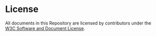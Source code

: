 # License

All documents in this Repository are licensed by contributors
under the
[W3C Software and Document License](https://www.w3.org/Consortium/Legal/copyright-software).

